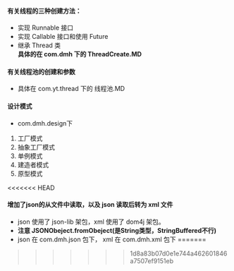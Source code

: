 #### 有关线程的三种创建方法：    
+ 实现 Runnable 接口    
+ 实现 Callable 接口和使用 Future   
+ 继承 Thread 类    
**具体的在 com.dmh 下的 ThreadCreate.MD**   

#### 有关线程池的创建和参数     
+ 具体在 com.yt.thread 下的 线程池.MD 

#### 设计模式
 + com.dmh.design下    
1. 工厂模式
2. 抽象工厂模式
3. 单例模式
4. 建造者模式
5. 原型模式
 
<<<<<<< HEAD
#### 增加了json的从文件中读取，以及 json  读取后转为 xml 文件
* json 使用了 json-lib 架包，xml 使用了 dom4j 架包。
* **注意 JSONObeject.fromObeject(是String类型，StringBuffered不行)**
* json 在 com.dmh.json 包下， xml 在 com.dmh.xml 包下
=======
 
>>>>>>> 1d8a83b07d0e1e744a462601846a7507ef9151eb
